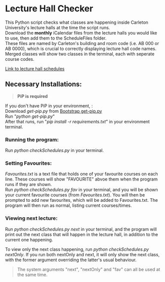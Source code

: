 # Lecture Hall Checker

This Python script checks what classes are happening inside Carleton University's lecture halls at the time the script runs. <br>
Download the **monthly** iCalendar files from the lecture halls you would like to use, then add them to the ScheduleFiles folder.<br>
These files are named by Carleton's building and room code (i.e. AB 000 or AB 0000), which is crucial to correctly displaying lecture hall code names.<br>
Merged classes will show two classes in the terminal, each with seperate course codes.<br>

[Link to lecture hall schedules](https://booking.carleton.ca/index.php?p=RoomSearch&r=1) <br>

## Necessary Installations:
>**PiP is required**

If you don't have PiP in your environment, : <br>
Download *get-pip.py* from [Bootstrap get-pip.py](https://bootstrap.pypa.io/get-pip.py)<br>
Run "*python get-pip.py*"<br>
<r>
After that runs, run "*pip install -r requirements.txt*" in your environment terminal.

### Running the program:
Run *python checkSchedules.py* in your terminal.

### Setting Favourites:
*Favourites.txt* is a text file that holds one of your favourite courses on each line. These courses will show "FAVOURITE" abvoe them when the program runs if they are shown.<br>
Run *python checkSchedules.py fav* in your terminal, and you will be shown your current favourite courses (from *Favourites.txt*). You will then be prompted to add new favourites, which will be added to Favourites.txt. The program will then run as normal, listing current courses/times.

### Viewing next lecture:
Run *python checkSchedules.py next* in your terminal, and the program will print out the next class that will happen in the lecture hall, in addition to the current one happening.

To view only the next class happening, run *python checkSchedules.py nextOnly*. If you run both nextOnly and next, it will only show the next class, with the former argument overriding the latter's usual behaviour.

>The system arguments "next", "nextOnly" and "fav" can all be used at the same time.